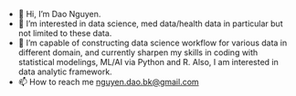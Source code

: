 - 👋 Hi, I’m Dao Nguyen.
- 👀 I’m interested in data science, med data/health data in particular but not limited to these data.
- 🌱 I’m capable of constructing data science workflow for various data in different domain, and currently sharpen my skills in coding with statistical modelings, ML/AI via Python and R. Also, I am interested in data analytic framework.
- 📫 How to reach me nguyen.dao.bk@gmail.com

<!---
zkrng/zkrng is a ✨ special ✨ repository because its `README.md` (this file) appears on your GitHub profile.
You can click the Preview link to take a look at your changes.
--->

